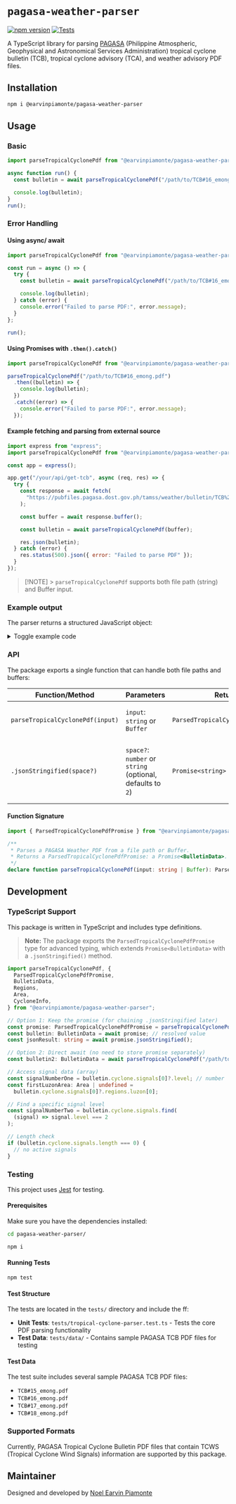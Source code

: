# `pagasa-weather-parser`

[![npm version](https://img.shields.io/npm/v/@earvinpiamonte/pagasa-weather-parser.svg)](https://www.npmjs.com/package/@earvinpiamonte/pagasa-weather-parser)
[![Tests](https://github.com/earvinpiamonte/pagasa-weather-parser/actions/workflows/tests.yml/badge.svg)](https://github.com/earvinpiamonte/pagasa-weather-parser/actions/workflows/tests.yml)

A TypeScript library for parsing [PAGASA](https://www.pagasa.dost.gov.ph/) (Philippine Atmospheric, Geophysical and Astronomical Services Administration) tropical cyclone bulletin (TCB), tropical cyclone advisory (TCA), and weather advisory PDF files.

## Installation

```bash
npm i @earvinpiamonte/pagasa-weather-parser
```

## Usage

### Basic

```javascript
import parseTropicalCyclonePdf from "@earvinpiamonte/pagasa-weather-parser";

async function run() {
  const bulletin = await parseTropicalCyclonePdf("/path/to/TCB#16_emong.pdf");

  console.log(bulletin);
}
run();
```

### Error Handling

#### Using async/ await

```javascript
import parseTropicalCyclonePdf from "@earvinpiamonte/pagasa-weather-parser";

const run = async () => {
  try {
    const bulletin = await parseTropicalCyclonePdf("/path/to/TCB#16_emong.pdf");

    console.log(bulletin);
  } catch (error) {
    console.error("Failed to parse PDF:", error.message);
  }
};

run();
```

#### Using Promises with `.then().catch()`

```javascript
import parseTropicalCyclonePdf from "@earvinpiamonte/pagasa-weather-parser";

parseTropicalCyclonePdf("/path/to/TCB#16_emong.pdf")
  .then((bulletin) => {
    console.log(bulletin);
  })
  .catch((error) => {
    console.error("Failed to parse PDF:", error.message);
  });
```

#### Example fetching and parsing from external source

```javascript
import express from "express";
import parseTropicalCyclonePdf from "@earvinpiamonte/pagasa-weather-parser";

const app = express();

app.get("/your/api/get-tcb", async (req, res) => {
  try {
    const response = await fetch(
      "https://pubfiles.pagasa.dost.gov.ph/tamss/weather/bulletin/TCB%2316_emong.pdf"
    );

    const buffer = await response.buffer();

    const bulletin = await parseTropicalCyclonePdf(buffer);

    res.json(bulletin);
  } catch (error) {
    res.status(500).json({ error: "Failed to parse PDF" });
  }
});
```

> [!NOTE] > `parseTropicalCyclonePdf` supports both file path (string) and Buffer input.

### Example output

The parser returns a structured JavaScript object:

<details>
<summary>Toggle example code</summary>

```json
{
  "title": "TROPICAL CYCLONE BULLETIN NR. 16",
  "subtitle": "Tropical Storm EMONG (CO-MAY)",
  "description": "EMONG WEAKENS INTO A TROPICAL STORM AND IS NOW PASSING CLOSE TO THE BABUYAN ISLANDS",
  "dateIssued": "July 25, 2025 2:00 PM",
  "dateIssuedISO": "2025-07-25T06:00:00.000Z",
  "dateValidUntil": "July 25, 2025 5:00 PM",
  "dateValidUntilISO": "2025-07-25T09:00:00.000Z",
  "cyclone": {
    "name": "EMONG",
    "internationalName": "CO-MAY",
    "signals": [
      {
        "level": 1,
        "regions": {
          "luzon": [
            { "name": "Ilocos Norte", "parts": ["rest"] },
            {
              "name": "Ilocos Sur",
              "parts": ["northern"],
              "locals": ["Gregorio del Pilar", "Magsingal" /* ... */]
            },
            { "name": "Abra" },
            { "name": "Apayao", "parts": ["rest"] },
            { "name": "Kalinga" },
            { "name": "Mountain Province" },
            { "name": "Cagayan", "parts": ["rest", "mainland"] },
            {
              "name": "Isabela",
              "parts": ["northern"],
              "locals": ["Quirino", "Mallig" /* ... */]
            }
          ],
          "visayas": [],
          "mindanao": []
        }
      },
      {
        "level": 2,
        "regions": {
          "luzon": [
            /* ... */
          ],
          "visayas": [],
          "mindanao": []
        }
      }
    ]
  }
}
```

</details>

### API

The package exports a single function that can handle both file paths and buffers:

| Function/Method            | Parameters                                                 | Returns               | Description                                                         |
| -------------------------- | ---------------------------------------------------------- | --------------------- | ------------------------------------------------------------------- |
| `parseTropicalCyclonePdf(input)`       | `input`: `string` or `Buffer`                              | `ParsedTropicalCyclonePdfPromise` | Parses a PDF from a file path or buffer.                            |
| `.jsonStringified(space?)` | `space?`: `number` or `string` (optional, defaults to `2`) | `Promise<string>`     | A chainable method that returns the parsed result as a JSON string. |

#### Function Signature

```typescript
import { ParsedTropicalCyclonePdfPromise } from "@earvinpiamonte/pagasa-weather-parser";

/**
 * Parses a PAGASA Weather PDF from a file path or Buffer.
 * Returns a ParsedTropicalCyclonePdfPromise: a Promise<BulletinData>.
 */
declare function parseTropicalCyclonePdf(input: string | Buffer): ParsedTropicalCyclonePdfPromise;
```

## Development

### TypeScript Support

This package is written in TypeScript and includes type definitions.

> **Note:** The package exports the `ParsedTropicalCyclonePdfPromise` type for advanced typing, which extends `Promise<BulletinData>` with a `.jsonStringified()` method.

```typescript
import parseTropicalCyclonePdf, {
  ParsedTropicalCyclonePdfPromise,
  BulletinData,
  Regions,
  Area,
  CycloneInfo,
} from "@earvinpiamonte/pagasa-weather-parser";

// Option 1: Keep the promise (for chaining .jsonStringified later)
const promise: ParsedTropicalCyclonePdfPromise = parseTropicalCyclonePdf("/path/to/file.pdf");
const bulletin: BulletinData = await promise; // resolved value
const jsonResult: string = await promise.jsonStringified();

// Option 2: Direct await (no need to store promise separately)
const bulletin2: BulletinData = await parseTropicalCyclonePdf("/path/to/another.pdf");

// Access signal data (array)
const signalNumberOne = bulletin.cyclone.signals[0]?.level; // number | undefined
const firstLuzonArea: Area | undefined =
  bulletin.cyclone.signals[0]?.regions.luzon[0];

// Find a specific signal level
const signalNumberTwo = bulletin.cyclone.signals.find(
  (signal) => signal.level === 2
);

// Length check
if (bulletin.cyclone.signals.length === 0) {
  // no active signals
}
```

### Testing

This project uses [Jest](https://jestjs.io) for testing.

#### Prerequisites

Make sure you have the dependencies installed:

```bash
cd pagasa-weather-parser/
```

```bash
npm i
```

#### Running Tests

```bash
npm test
```

#### Test Structure

The tests are located in the `tests/` directory and include the ff:

- **Unit Tests**: `tests/tropical-cyclone-parser.test.ts` - Tests the core PDF parsing functionality
- **Test Data**: `tests/data/` - Contains sample PAGASA TCB PDF files for testing

#### Test Data

The test suite includes several sample PAGASA TCB PDF files:

- `TCB#15_emong.pdf`
- `TCB#16_emong.pdf`
- `TCB#17_emong.pdf`
- `TCB#18_emong.pdf`

### Supported Formats

Currently, PAGASA Tropical Cyclone Bulletin PDF files that contain TCWS (Tropical Cyclone Wind Signals) information are supported by this package.

## Maintainer

Designed and developed by [Noel Earvin Piamonte](https://earv.in)
